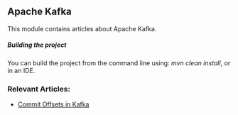 ## Apache Kafka

This module contains articles about Apache Kafka.

##### Building the project
You can build the project from the command line using: *mvn clean install*, or in an IDE.

### Relevant Articles:
- [Commit Offsets in Kafka](https://www.baeldung.com/kafka-commit-offsets)

